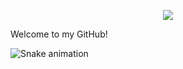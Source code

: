 <p align="center">
  <img src="https://capsule-render.vercel.app/api?text=Welcome!&animation=fadeIn&type=waving&color=gradient&height=100"/>
</p>

Welcome to my GitHub!

![Snake animation](https://github.com/thepiyushmalhotra/thepiyushmalhotra/blob/output/github-contribution-grid-snake.svg)
